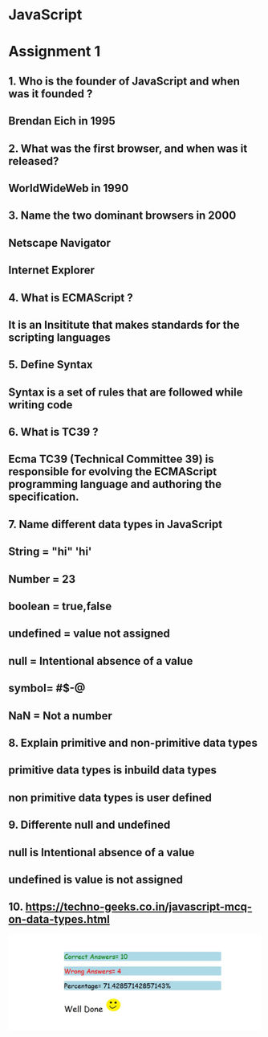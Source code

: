 # JavaScript
# Assignment 1
## 1. Who is the founder of JavaScript and when was it founded ?
## Brendan Eich in 1995


## 2. What was the first browser, and when was it released?
## WorldWideWeb in 1990
## 3. Name the two dominant browsers in 2000
## Netscape Navigator
## Internet Explorer

## 4. What is ECMAScript ?
## It is an Insititute that makes standards for the scripting languages

## 5. Define Syntax
## Syntax is a set of rules that are followed while writing code
## 6. What is TC39 ?
## Ecma TC39 (Technical Committee 39) is responsible for evolving the ECMAScript programming language and authoring the specification.

## 7. Name different data types in JavaScript
## String = "hi" 'hi'
## Number = 23
## boolean = true,false
## undefined = value not assigned
## null = Intentional absence of a value
## symbol= #$-@
## NaN = Not a number

## 8. Explain primitive and non-primitive data types
## primitive data types is inbuild data types
## non primitive data types is user defined

## 9. Differente null and undefined
## null is Intentional absence of a value
## undefined is value is not assigned

## 10. https://techno-geeks.co.in/javascript-mcq-on-data-types.html
![01-js](./js%20quiz.jpg)